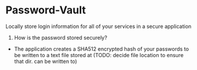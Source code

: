 # Password-Vault
Locally store login information for all of your services in a secure application

1. How is the password stored securely?
* The application creates a SHA512 encrypted hash of your passwords to be written to a text file stored at 
(TODO: decide file location to ensure that dir. can be written to)

